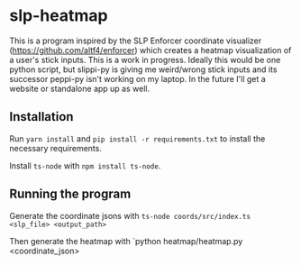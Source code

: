 # slp-heatmap

This is a program inspired by the SLP Enforcer coordinate visualizer
(https://github.com/altf4/enforcer) which creates a heatmap visualization of
a user's stick inputs. This is a work in progress. Ideally this would be one
python script, but slippi-py is giving me weird/wrong stick inputs and its
successor peppi-py isn't working on my laptop. In the future I'll get a
website or standalone app up as well.

## Installation
Run `yarn install` and `pip install -r requirements.txt` to install the
necessary requirements.

Install `ts-node` with `npm install ts-node`.

## Running the program
Generate the coordinate jsons with `ts-node coords/src/index.ts <slp_file> <output_path>`

Then generate the heatmap with `python heatmap/heatmap.py <coordinate_json>
